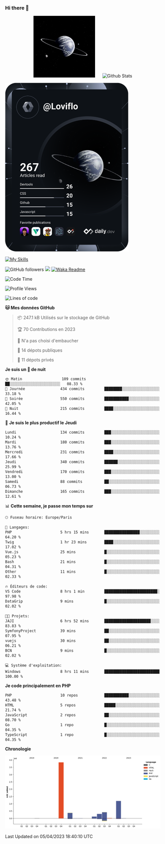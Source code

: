 ### Hi there 👋

<p align="center">
  <img src="https://github.com/Loviflo/Loviflo/blob/main/img/portrait.jpg" alt="Loviflo" height="200" style="margin-right: 20px"/>
  <img src="https://github-readme-stats.vercel.app/api?username=Loviflo&show_icons=true&theme=graywhite" alt="Github Stats" />
</p>

<a href="https://app.daily.dev/loviflo"><img src="https://github.com/loviflo/loviflo/blob/main/devcard.svg" width="400" alt="Loviflo's Dev Card"/></a>


[![My Skills](https://skillicons.dev/icons?i=php,laravel,symfony,mysql,js,ts,html,css,sass,angular,docker,webpack,vscode,figma,git,github,gitlab)](https://skillicons.dev)


![GitHub followers](https://img.shields.io/github/followers/Loviflo?label=Follow&style=social)
![](https://visitor-badge.glitch.me/badge?page_id=Loviflo.Loviflo)
[![Waka Readme](https://github.com/Loviflo/Loviflo/actions/workflows/update-stats.yml/badge.svg)](https://github.com/Loviflo/Loviflo/actions/workflows/update-stats.yml)

<!--START_SECTION:waka-->
![Code Time](http://img.shields.io/badge/Code%20Time-1%2C077%20hrs%2014%20mins-blue)

![Profile Views](http://img.shields.io/badge/Vues%20du%20profil-0-blue)

![Lines of code](https://img.shields.io/badge/Depuis%20Hello%20World%2C%20j%27ai%20%C3%A9crit-6.2%20million%20Lignes%20de%20code-blue)

**🐱 Mes données GitHub** 

> 📦 247.1 kB Utilisés sur le stockage de GitHub 
 > 
> 🏆 70 Contributions en 2023
 > 
> 🚫 N'a pas choisi d'embaucher
 > 
> 📜 14 dépots publiques 
 > 
> 🔑 11 dépots privés 
 > 
**Je suis un 🦉 de nuit** 

```text
🌞 Matin                  109 commits         ██░░░░░░░░░░░░░░░░░░░░░░░   08.33 % 
🌆 Journée                434 commits         ████████░░░░░░░░░░░░░░░░░   33.18 % 
🌃 Soirée                 550 commits         ███████████░░░░░░░░░░░░░░   42.05 % 
🌙 Nuit                   215 commits         ████░░░░░░░░░░░░░░░░░░░░░   16.44 % 
```
📅 **Je suis le plus productif le Jeudi** 

```text
Lundi                    134 commits         ███░░░░░░░░░░░░░░░░░░░░░░   10.24 % 
Mardi                    180 commits         ███░░░░░░░░░░░░░░░░░░░░░░   13.76 % 
Mercredi                 231 commits         ████░░░░░░░░░░░░░░░░░░░░░   17.66 % 
Jeudi                    340 commits         ██████░░░░░░░░░░░░░░░░░░░   25.99 % 
Vendredi                 170 commits         ███░░░░░░░░░░░░░░░░░░░░░░   13.00 % 
Samedi                   88 commits          ██░░░░░░░░░░░░░░░░░░░░░░░   06.73 % 
Dimanche                 165 commits         ███░░░░░░░░░░░░░░░░░░░░░░   12.61 % 
```


📊 **Cette semaine, je passe mon temps sur** 

```text
🕑︎ Fuseau horaire: Europe/Paris

💬 Langages: 
PHP                      5 hrs 15 mins       ████████████████░░░░░░░░░   64.20 % 
Twig                     1 hr 23 mins        ████░░░░░░░░░░░░░░░░░░░░░   17.02 % 
Vue.js                   25 mins             █░░░░░░░░░░░░░░░░░░░░░░░░   05.23 % 
Bash                     21 mins             █░░░░░░░░░░░░░░░░░░░░░░░░   04.31 % 
Other                    11 mins             █░░░░░░░░░░░░░░░░░░░░░░░░   02.33 % 

🔥 Éditeurs de code: 
VS Code                  8 hrs 1 min         ████████████████████████░   97.98 % 
DataGrip                 9 mins              █░░░░░░░░░░░░░░░░░░░░░░░░   02.02 % 

🐱‍💻 Projets: 
JAJI                     6 hrs 52 mins       █████████████████████░░░░   83.83 % 
SymfonyProject           39 mins             ██░░░░░░░░░░░░░░░░░░░░░░░   07.95 % 
vuejs                    30 mins             ██░░░░░░░░░░░░░░░░░░░░░░░   06.21 % 
BCN                      9 mins              █░░░░░░░░░░░░░░░░░░░░░░░░   02.02 % 

💻 Système d'exploitation: 
Windows                  8 hrs 11 mins       █████████████████████████   100.00 % 
```

**Je code principalement en PHP** 

```text
PHP                      10 repos            ███████████░░░░░░░░░░░░░░   43.48 % 
HTML                     5 repos             █████░░░░░░░░░░░░░░░░░░░░   21.74 % 
JavaScript               2 repos             ██░░░░░░░░░░░░░░░░░░░░░░░   08.70 % 
Go                       1 repo              █░░░░░░░░░░░░░░░░░░░░░░░░   04.35 % 
TypeScript               1 repo              █░░░░░░░░░░░░░░░░░░░░░░░░   04.35 % 
```



**Chronologie**

![Lines of Code chart](https://raw.githubusercontent.com/Loviflo/Loviflo/main/assets/bar_graph.png)


 Last Updated on 05/04/2023 18:40:10 UTC
<!--END_SECTION:waka-->
